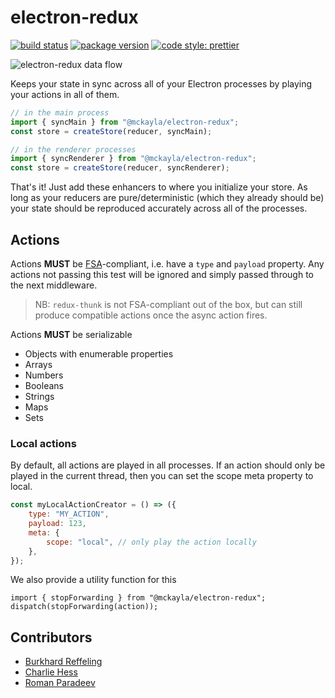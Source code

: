 # electron-redux

[![build status](https://github.com/partheseas/electron-redux/workflows/main/badge.svg)](https://github.com/partheseas/electron-redux/actions)
[![package version](https://mckay.la/vbadge/@mckayla%2Felectron-redux/afbdf7)](https://npmjs.com/package/@mckayla/electron-redux)
[![code style: prettier](https://img.shields.io/badge/code_style-prettier-ff69b4.svg)](https://prettier.io)

![electron-redux data flow](https://cloud.githubusercontent.com/assets/307162/20675737/385ce59e-b585-11e6-947e-3867e77c783d.png)

Keeps your state in sync across all of your Electron processes by playing your actions
in all of them.

```javascript
// in the main process
import { syncMain } from "@mckayla/electron-redux";
const store = createStore(reducer, syncMain);
```

```javascript
// in the renderer processes
import { syncRenderer } from "@mckayla/electron-redux";
const store = createStore(reducer, syncRenderer);
```

That's it! Just add these enhancers to where you initialize your store. As long
as your reducers are pure/deterministic (which they already should be) your state
should be reproduced accurately across all of the processes.

## Actions

Actions **MUST** be [FSA](https://github.com/acdlite/flux-standard-action#example)-compliant,
i.e. have a `type` and `payload` property. Any actions not passing this test will
be ignored and simply passed through to the next middleware.

> NB: `redux-thunk` is not FSA-compliant out of the box, but can still produce compatible actions once the async action fires.

Actions **MUST** be serializable

-   Objects with enumerable properties
-   Arrays
-   Numbers
-   Booleans
-   Strings
-   Maps
-   Sets

### Local actions

By default, all actions are played in all processes. If an action should only be
played in the current thread, then you can set the scope meta property to local.

```javascript
const myLocalActionCreator = () => ({
	type: "MY_ACTION",
	payload: 123,
	meta: {
		scope: "local", // only play the action locally
	},
});
```

We also provide a utility function for this

```
import { stopForwarding } from "@mckayla/electron-redux";
dispatch(stopForwarding(action));
```

## Contributors

-   [Burkhard Reffeling](https://github.com/hardchor)
-   [Charlie Hess](https://github.com/CharlieHess)
-   [Roman Paradeev](https://github.com/sameoldmadness)
